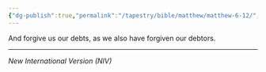 ```yaml
---
{"dg-publish":true,"permalink":"/tapestry/bible/matthew/matthew-6-12/","title":"Matthew 6:12","tags":["bible-verse","bible-verse"],"dgHomeLink":true,"dgShowLocalGraph":true,"dgEnableSearch":true}
---
```


And forgive us our debts, as we also have forgiven our debtors.

---
*New International Version (NIV)*